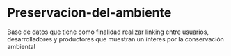 # Preservacion-del-ambiente
Base de datos que tiene como finalidad realizar linking entre usuarios, desarrolladores y productores que muestran un interes por la conservación ambiental
